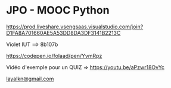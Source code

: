 JPO - MOOC Python
==

https://prod.liveshare.vsengsaas.visualstudio.com/join?D1FA8A701660AE5A53DD8DA3DF3141B2213C

Violet IUT ==> 8b107b

https://codepen.io/folaad/pen/YvmRpz

Vidéo d'exemple pour un QUIZ => https://youtu.be/aPzwr18OvYc

layalkn@gmail.com
